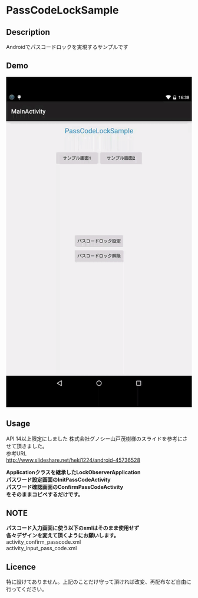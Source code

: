 # PassCodeLockSample

## Description
Androidでパスコードロックを実現するサンプルです

## Demo

![](/passcodelock.gif)

## Usage
API 14以上限定にしました
株式会社グノシー山戸茂樹様のスライドを参考にさせて頂きました。  
参考URL  
<http://www.slideshare.net/heki1224/android-45736528>


**Applicationクラスを継承したLockObserverApplication**  
**パスワード設定画面のInitPassCodeActivity**  
**パスワード確認画面のConfirmPassCodeActivity**  
**をそのままコピペするだけです。**  

## NOTE

**パスコード入力画面に使う以下のxmlはそのまま使用せず**  
**各々デザインを変えて頂くようにお願いします。**  
activity_confirm_passcode.xml  
activity_input_pass_code.xml  

## Licence

特に設けてありません。上記のことだけ守って頂ければ改変、再配布など自由に行ってください。